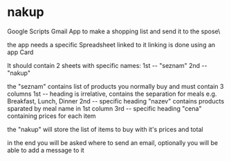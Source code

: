 # nakup
Google Scripts Gmail App to make a shopping list and send it to the spose\\

the app needs a specific Spreadsheet linked to it
linking is done using an app Card

It should contain 2 sheets with specific names:
1st -- "seznam"
2nd -- "nakup"

the "seznam" contains list of products you normally buy and must contain 3 columns 
1st -- heading is irrelative, contains the separation for meals e.g. Breakfast, Lunch, Dinner
2nd -- specific heading "nazev" contains products sparated by meal name in 1st column
3rd -- specific heading "cena" containing prices for each item

the "nakup" will store the list of items to buy with it's prices and total

in the end you will be asked where to send an email, optionally you will be able to add a message to it
